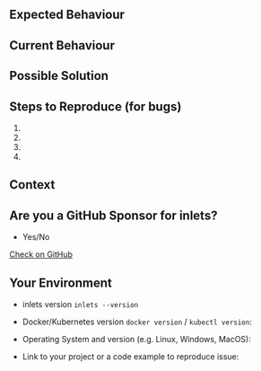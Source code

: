 <!--- Provide a general summary of the issue in the Title above -->

## Expected Behaviour
<!--- If you're describing a bug, tell us what should happen -->
<!--- If you're suggesting a change/improvement, tell us how it should work -->

## Current Behaviour
<!--- If describing a bug, tell us what happens instead of the expected behavior -->
<!--- If suggesting a change/improvement, explain the difference from current behavior -->

## Possible Solution
<!--- Not obligatory, but suggest a fix/reason for the bug, -->
<!--- or ideas how to implement the addition or change -->

## Steps to Reproduce (for bugs)
<!--- Provide a link to a live example, or an unambiguous set of steps to -->
<!--- reproduce this bug. Include code to reproduce, if relevant -->
1.
2.
3.
4.

## Context
<!--- How has this issue affected you? What are you trying to accomplish? -->
<!--- Providing context helps us come up with a solution that is most useful in the real world -->

## Are you a GitHub Sponsor for inlets?

* Yes/No

[Check on GitHub](https://github.com/sponsors/inlets/)

## Your Environment
<!--- Include as many relevant details about the environment you experienced the bug in -->

* inlets version `inlets --version` 

* Docker/Kubernetes version `docker version` / `kubectl version`:

* Operating System and version (e.g. Linux, Windows, MacOS):

* Link to your project or a code example to reproduce issue:

